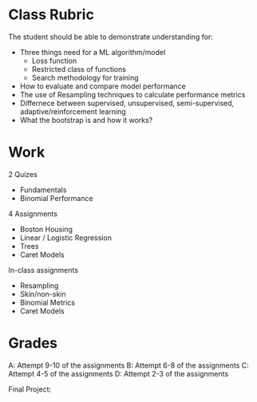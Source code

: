 
# Class Rubric

The student should be able to demonstrate understanding for:
- Three things need for a ML algorithm/model
  - Loss function
  - Restricted class of functions
  - Search methodology for training
- How to evaluate and compare model performance
- The use of Resampling techniques to calculate performance metrics
- Differnece between supervised, unsupervised, semi-supervised, adaptive/reinforcement learning
- What the bootstrap is and how it works?


# Work 

2 Quizes
  - Fundamentals
  - Binomial Performance

4 Assignments
  - Boston Housing
  - Linear / Logistic Regression 
  - Trees
  - Caret Models

 In-class assignments
  - Resampling 
  - Skin/non-skin
  - Binomial Metrics
  - Caret Models



# Grades

A: Attempt 9-10 of the assignments
B: Attempt 6-8 of the assignments
C: Attempt 4-5 of the assignments
D: Attempt 2-3 of the assignments

Final Project:

